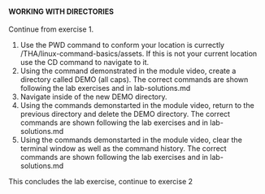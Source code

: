 #### WORKING WITH DIRECTORIES

Continue from exercise 1.

1. Use the PWD command to conform your location is currectly /THA/linux-command-basics/assets. If this is not your current location use the CD command to navigate to it. 
2. Using the command demonstrated in the module video, create a directory called DEMO (all caps). The correct commands are shown following the lab exercises and in lab-solutions.md
3. Navigate inside of the new DEMO directory. 
4. Using the commands demonstarted in the module video, return to the previous directory and delete the DEMO directory. The correct commands are shown following the lab exercises and in lab-solutions.md
5. Using the commands demonstarted in the module video, clear the terminal window as well as the command history. The correct commands are shown following the lab exercises and in lab-solutions.md

This concludes the lab exercise, continue to exercise 2
